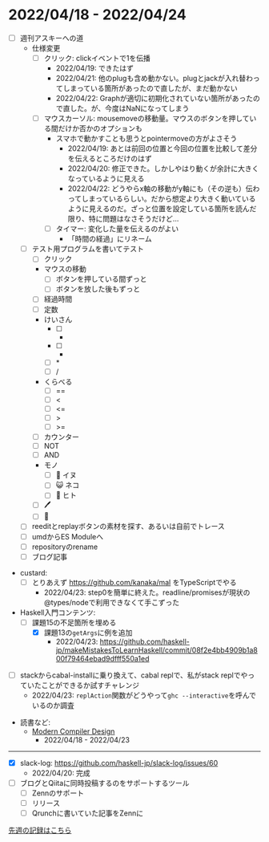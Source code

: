 # 2022/04/18 - 2022/04/24

- [ ] 週刊アスキーへの道
    - 仕様変更
        - [ ] クリック: clickイベントで1を伝播
            - 2022/04/19: できたはず
            - 2022/04/21: 他のplugも含め動かない。plugとjackが入れ替わってしまっている箇所があったので直したが、まだ動かない
            - 2022/04/22: Graphが適切に初期化されていない箇所があったので直した。が、今度はNaNになってしまう
        - [ ] マウスカーソル: mousemoveの移動量。マウスのボタンを押している間だけか否かのオプションも
            - スマホで動かすことも思うとpointermoveの方がよさそう
                - 2022/04/19: あとは前回の位置と今回の位置を比較して差分を伝えるところだけのはず
                - 2022/04/20: 修正できた。しかしやはり動くが余計に大きくなっているように見える
                - 2022/04/22: どうやらx軸の移動がy軸にも（その逆も）伝わってしまっているらしい。だから想定より大きく動いているように見えるのだ。ざっと位置を設定している箇所を読んだ限り、特に問題はなさそうだけど...
            - [ ] タイマー: 変化した量を伝えるのがよい
                - 「時間の経過」にリネーム
    - [ ] テスト用プログラムを書いてテスト
        - [ ] クリック
        - マウスの移動
            - [ ] ボタンを押している間ずっと
            - [ ] ボタンを放した後もずっと
        - [ ] 経過時間
        - [ ] 定数
        - けいさん
            - [ ] +
            - [ ] -
            - [ ] \*
            - [ ] /
        - くらべる
            - [ ] ==
            - [ ] \<
            - [ ] \<=
            - [ ] \>
            - [ ] \>=
        - [ ] カウンター
        - [ ] NOT
        - [ ] AND
        - モノ
            - [ ] 🐶 イヌ
            - [ ] 😺 ネコ
            - [ ] 🙂 ヒト
        - [ ] 🖊
        - [ ] 🔁
    - [ ] reeditとreplayボタンの素材を探す、あるいは自前でトレース
    - [ ] umdからES Moduleへ
    - [ ] repositoryのrename
    - [ ] ブログ記事
- custard:
    - [ ] とりあえず <https://github.com/kanaka/mal> をTypeScriptでやる
        - 2022/04/23: step0を簡単に終えた。readline/promisesが現状の@types/nodeで利用できなくて手こずった
- Haskell入門コンテンツ:
    - [ ] 課題15の不足箇所を埋める
        - [x] 課題13の`getArgs`に例を追加
            - 2022/04/23: <https://github.com/haskell-jp/makeMistakesToLearnHaskell/commit/08f2e4bb4909b1a800f79464ebad9dfff550a1ed>
- [ ] stackからcabal-installに乗り換えて、cabal replで、私がstack replでやっていたことができるか試すチャレンジ
    - 2022/04/23: `replAction`関数がどうやって`ghc --interactive`を呼んでいるのか調査
- 読書など:
    - [Modern Compiler Design](https://www.springer.com/jp/book/9781461446989)
        - 2022/04/18 - 2022/04/23

------

- [x] slack-log: <https://github.com/haskell-jp/slack-log/issues/60>
    - 2022/04/20: 完成
- [ ] ブログとQiitaに同時投稿するのをサポートするツール
    - [ ] Zennのサポート
    - [ ] リリース
    - [ ] Qrunchに書いていた記事をZennに

[先週の記録はこちら](https://github.com/igrep/daily-commits/blob/1ac7edadb641fe841c020eff62f16d91f6e3de65/yesterday.md)

